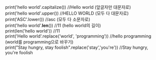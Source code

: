 print('hello world'.capitalize()) //Hello world (앞글자만 대문자로) <br>
print('hello world'.upper()) //HELLO WORLD (모두 다 대문자로)<br>
print('ASC'.lower()) //asc (모두 다 소문자로)<br>
print('hello world'.__len__()) //11 (hello world의 길이)<br>
print(len('hello world')) //11 <br>
print('Hello world'.replace('world', 'programming')) //hello programming (world를 programming으로 바꾸기)<br>
print("Stay hungry, stay foolish".replace('stay','you\'re')) //Stay hungry, you're foolish <br>